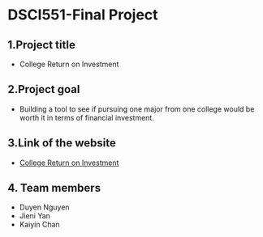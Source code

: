 # DSCI551-Final Project
## 1.Project title
- College Return on Investment

## 2.Project goal
- Building a tool to see if pursuing one major from one college would be worth it in terms of financial investment.

## 3.Link of the website
- [College Return on Investment](https://share.streamlit.io/jieni-yan/college-return-on-investment/main)

## 4. Team members
- Duyen Nguyen
- Jieni Yan
- Kaiyin Chan
